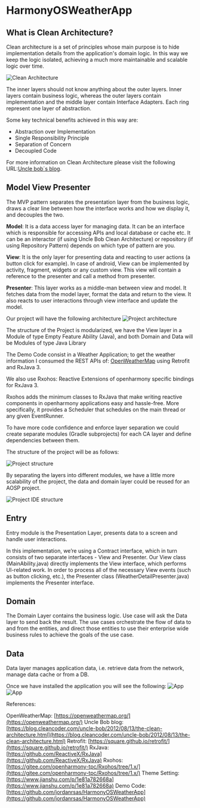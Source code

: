 # HarmonyOSWeatherApp

## What is Clean Architecture?
Clean architecture is a set of principles whose main purpose is to hide implementation details from the application's domain logic.
In this way we keep the logic isolated, achieving a much more maintainable and scalable logic over time.

![Clean Architecture](assets/cleanarchitecture.jpg?raw=true "Clean Architecture")

The inner layers should not know anything about the outer layers. Inner layers contain business logic, whereas the outer layers contain implementation and the middle layer contain Interface Adapters. Each ring represent one layer of abstraction.

Some key technical benefits achieved in this way are:

* Abstraction over Implementation
* Single Responsibility Principle
* Separation of Concern
* Decoupled Code

For more information on Clean Architecture please visit the following URL:[Uncle bob´s blog](https://blog.cleancoder.com/uncle-bob/2012/08/13/the-clean-architecture.html).

## Model View Presenter

The MVP pattern separates the presentation layer from the business logic, draws a clear line between how the interface works and how we display it, and decouples the two.

**Model**: It is a data access layer for managing data. It can be an interface which is responsible for accessing APIs and local database or cache etc. It can be an interactor (if using Uncle Bob Clean Architecture) or repository (if using Repository Pattern) depends on which type of pattern are you.

**View**: It is the only layer for presenting data and reacting to user actions (a button click for example). In case of android, View can be implemented by activity, fragment, widgets or any custom view. This view will contain a reference to the presenter and call a method from presenter.

**Presenter**: This layer works as a middle-man between view and model. It fetches data from the model layer, format the data and return to the view. It also reacts to user interactions through view interface and update the model.

Our project will have the following architecture
![Project architecture](assets/project_architecture.png?raw=true "Project architecture")

The structure of the Project is modularized, we have the View layer in a Module of type Empty Feature Ability (Java), and both Domain and Data will be Modules of type Java Library

The Demo Code consist in a Weather Application; to get the weather information I consumed the REST APIs of: [OpenWeatherMap](https://openweathermap.org/) using Retrofit and RxJava 3.

We also use Rxohos: Reactive Extensions of openharmony specific bindings for RxJava 3.

Rxohos adds the minimum classes to RxJava that make writing reactive components in openharmony applications easy and hassle-free. More specifically, it provides a Scheduler that schedules on the main thread or any given EventRunner.

To have more code confidence and enforce layer separation we could create separate modules (Gradle subprojects) for each CA layer and define dependencies between them.

The structure of the project will be as follows:

![Project structure](assets/project_structure.png?raw=true "Project structure")

By separating the layers into different modules, we have a little more scalability of the project, the data and domain layer could be reused for an AOSP project. 

![Project IDE structure](assets/estructura.png?raw=true "Project IDE structure")

## Entry
Entry module is the Presentation Layer, presents data to a screen and handle user interactions.

In this implementation, we’re using a Contract interface, which in turn consists of two separate interfaces - View and Presenter. Our View class (MainAbility.java) directly implements the View interface, which performs UI-related work. In order to process all of the necessary View events (such as button clicking, etc.), the Presenter class (WeatherDetailPresenter.java) implements the Presenter interface.

## Domain
The Domain Layer contains the business logic. Use case will ask the Data layer to send back the result. The use cases orchestrate the flow of data to and from the entities, and direct those entities to use their enterprise wide business rules to achieve the goals of the use case.

## Data 
Data layer manages application data, i.e. retrieve data from the network, manage data cache or from a DB.

Once we have installed the application you will see the following:
![App](assets/Capture.png?raw=true "Weather App")
![App](assets/Capture2.png?raw=true "Weather App")

References:

OpenWeatherMap:  [https://openweathermap.org/](https://openweathermap.org/)
Uncle Bob blog:  [https://blog.cleancoder.com/uncle-bob/2012/08/13/the-clean-architecture.html](https://blog.cleancoder.com/uncle-bob/2012/08/13/the-clean-architecture.html)
Retrofit:  [https://square.github.io/retrofit/](https://square.github.io/retrofit/)
RxJava:  [https://github.com/ReactiveX/RxJava](https://github.com/ReactiveX/RxJava)
Rxohos:  [https://gitee.com/openharmony-tpc/Rxohos/tree/1.x/](https://gitee.com/openharmony-tpc/Rxohos/tree/1.x/)
Theme Setting: [https://www.jianshu.com/p/1e81a782668a](https://www.jianshu.com/p/1e81a782668a)
Demo Code: [https://github.com/jordanrsas/HarmonyOSWeatherApp](https://github.com/jordanrsas/HarmonyOSWeatherApp)
